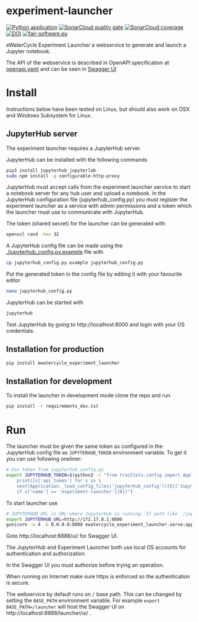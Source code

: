 # experiment-launcher

[![Python application](https://github.com/eWaterCycle/experiment-launcher/actions/workflows/python-app.yml/badge.svg)](https://github.com/eWaterCycle/experiment-launcher/actions/workflows/python-app.yml)
[![SonarCloud quality gate](https://sonarcloud.io/api/project_badges/measure?project=experiment-launcher&metric=alert_status)](https://sonarcloud.io/dashboard?id=experiment-launcher)
[![SonarCloud coverage](https://sonarcloud.io/api/project_badges/measure?project=experiment-launcher&metric=coverage)](https://sonarcloud.io/component_measures?id=experiment-launcher&metric=coverage)
[![DOI](https://zenodo.org/badge/DOI/10.5281/zenodo.1453264.svg)](https://doi.org/10.5281/zenodo.1453264)
[![fair-software.eu](https://img.shields.io/badge/fair--software.eu-%E2%97%8F%20%20%E2%97%8F%20%20%E2%97%8B%20%20%E2%97%8F%20%20%E2%97%8B-orange)](https://fair-software.eu)

eWaterCycle Experiment Launcher a webservice to generate and launch a Jupyter notebook.

The API of the webservice is described in OpenAPI specification at [openapi.yaml](https://github.com/eWaterCycle/experiment-launcher/blob/main/ewatercycle_experiment_launcher/swagger.yaml) and can be seen in [Swagger UI](http://petstore.swagger.io/?url=https://raw.githubusercontent.com/eWaterCycle/experiment-launcher/main/ewatercycle_experiment_launcher/openapi.yaml)

# Install

Instructions below have been tested on Linux, but should also work on OSX and Windows Subsystem for Linux.

## JupyterHub server

The experiment launcher requires a JupyterHub server.

JupyterHub can be installed with the following commands
```bash
pip3 install jupyterhub jupyterlab
sudo npm install -g configurable-http-proxy
```

JupyterHub must accept calls from the experiment launcher service to start a notebook server for any hub user and upload a notebook.
In the JupyterHub configuration file (jupyterhub_config.py) you must register the experiment launcher as a service with admin permissions and a token which the launcher must use to communicate with JupyterHub.

The token (shared secret) for the launcher can be generated with

```bash
openssl rand -hex 32
```

A JupyterHub config file can be made using the [./jupyterhub_config.py.example](jupyterhub_config.py.example) file with

```bash
cp jupyterhub_config.py.example jupyterhub_config.py
```

Put the generated token in the config file by editing it with your favourite editor

```bash
nano jupyterhub_config.py
```

JupyterHub can be started with

```bash
jupyterhub
```

Test JupyterHub by going to http://localhost:8000 and login with your OS credentials.

## Installation for production

```bash
pip install ewatercycle_experiment_launcher
```

## Installation for development

To install the launcher in development mode clone the repo and run

```bash
pip install -r requirements_dev.txt
```

# Run

The launcher must be given the same token as configured in the JupyterHub config file as `JUPYTERHUB_TOKEN` environment variable. To get it you can use following oneliner:

```bash
# Use token from jupyterhub_config.py
export JUPYTERHUB_TOKEN=$(python3 -c "from traitlets.config import Application;\
    print([s['api_token'] for s in \
    next(Application._load_config_files('jupyterhub_config'))[0]['JupyterHub']['services'] \
    if s['name'] == 'experiment-launcher'][0])")
```

To start launcher use

```bash
# JUPYTERHUB_URL is URL where JupyterHub is running. If path like `/jupyter` then origin header is appended.
export JUPYTERHUB_URL=http://172.17.0.1:8000
gunicorn -w 4 -b 0.0.0.0:8888 ewatercycle_experiment_launcher.serve:app
```

Goto http://localhost:8888/ui/ for Swagger UI.

The JupyterHub and Experiment Launcher both use local OS accounts for authentication and authorization.

In the Swagger UI you must authorize before trying an operation.

When running on Internet make sure https is enforced so the authentication is secure.

The webservice by default runs on `/` base path. This can be changed by setting the `BASE_PATH` environment variable.
For example `export BASE_PATH=/launcher` will host the Swagger UI on http://localhost:8888/launcher/ui/ .
